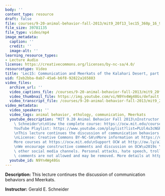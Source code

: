 ```yaml
---
body: ''
content_type: resource
draft: false
file: courses/9-20-animal-behavior-fall-2013/mit9_20f13_lec15_360p_16_9.mp4
file_size: 39781135
file_type: video/mp4
image_metadata:
  caption: ''
  credit: ''
  image-alt: ''
learning_resource_types:
- Lecture Audio
license: https://creativecommons.org/licenses/by-nc-sa/4.0/
resourcetype: Video
title: 'Lec15: Communication and Meerkats of the Kalahari Desert, part 2'
uid: f2eb2bba-0ab7-45a6-b6f8-92822a165883
video_files:
  archive_url: ''
  video_captions_file: /courses/9-20-animal-behavior-fall-2013/mit9_20f13_lec15_captions.vtt
  video_thumbnail_file: https://img.youtube.com/vi/N9Yn4Wg48Gs/default.jpg
  video_transcript_file: /courses/9-20-animal-behavior-fall-2013/mit9_20f13_lec15_transcript.pdf
video_metadata:
  video_speakers: ''
  video_tags: animal behavior, ethology, communication, Meerkats
  youtube_description: "MIT 9.20 Animal Behavior Fall 2013\nInstructor: Gerald E.\
    \ Schneider\n\nView the complete course: https://ocw.mit.edu/courses/9-20-animal-behavior-fall-2013/\n\
    YouTube Playlist: https://www.youtube.com/playlist?list=PLUl4u3cNGP63TbPEWYEKOq8yAN8mEP_5O\n\
    \nThis lecture continues the discussion of communication behaviors and Meerkats.\n\
    \nLicense: Creative Commons BY-NC-SA\nMore information at https://ocw.mit.edu/terms\n\
    More courses at https://ocw.mit.edu\nSupport OCW at http://ow.ly/a1If50zVRlQ\n\
    \nWe encourage constructive comments and discussion on OCW\u2019s YouTube and\
    \ other social media channels. Personal attacks, hate speech, trolling, and inappropriate\
    \ comments are not allowed and may be removed. More details at https://ocw.mit.edu/comments."
  youtube_id: N9Yn4Wg48Gs
---
```

**Description:** This lecture continues the discussion of communication behaviors and Meerkats.

**Instructor:** Gerald E. Schneider